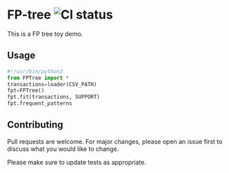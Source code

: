 # FP-tree ![CI status](https://img.shields.io/badge/build-passing-brightgreen.svg)
This is a FP tree toy demo.

## Usage

```python
#!/usr/bin/python3
from FPTree import *
transactions=loader(CSV_PATH)  
fpt=FPTree()
fpt.fit(transactions, SUPPORT)    
fpt.frequent_patterns       
```



## Contributing
Pull requests are welcome. For major changes, please open an issue first to discuss what you would like to change.

Please make sure to update tests as appropriate.
